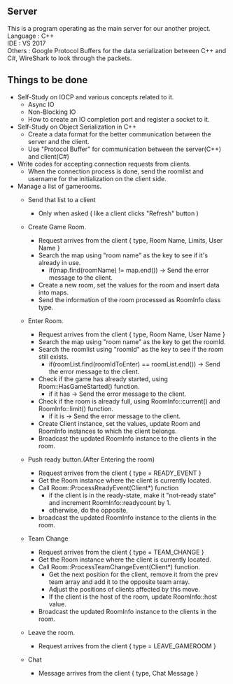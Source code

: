 ## Server
This is a program operating as the main server for our another project.  
Language : C++  
IDE : VS 2017  
Others : Google Protocol Buffers for the data serialization between C++ and C#, WireShark to look through the packets.

## Things to be done
- Self-Study on IOCP and various concepts related to it.  
    - Async IO  
    - Non-Blocking IO  
    - How to create an IO completion port and register a socket to it.
- Self-Study on Object Serialization in C++
    - Create a data format for the better communication between the server and the client.
    - Use "Protocol Buffer" for communication between the server(C++) and client(C#)  
- Write codes for accepting connection requests from clients.
    - When the connection process is done, send the roomlist and username for the initialization on the client side.
- Manage a list of gamerooms.  
    - Send that list to a client  
        - Only when asked ( like a client clicks "Refresh" button )  
    - Create Game Room.
        - Request arrives from the client { type, Room Name, Limits, User Name }
        - Search the map using "room name" as the key to see if it's already in use.
            - if(map.find(roomName) != map.end()) -> Send the error message to the client.
        - Create a new room, set the values for the room and insert data into maps.
        - Send the information of the room processed as RoomInfo class type.
            
    - Enter Room.
        - Request arrives from the client { type, Room Name, User Name }
        - Search the map using "room name" as the key to get the roomId.
        - Search the roomlist using "roomId" as the key to see if the room still exists.
            - if(roomList.find(roomIdToEnter) == roomList.end()) -> Send the error message to the client.
        - Check if the game has already started, using Room::HasGameStarted() function.
            - if it has -> Send the error message to the client.
        - Check if the room is already full, using RoomInfo::current() and RoomInfo::limit() function.
            - if it is -> Send the error message to the client.
        - Create Client instance, set the values, update Room and RoomInfo instances to which the client belongs.
        - Broadcast the updated RoomInfo instance to the clients in the room.
            
    - Push ready button.(After Entering the room)
        - Request arrives from the client { type = READY_EVENT }
        - Get the Room instance where the client is currently located.
        - Call Room::ProcessReadyEvent(Client*) function
            - if the client is in the ready-state, make it "not-ready state" and increment RoomInfo::readycount by 1.
            - otherwise, do the opposite.
        - broadcast the updated RoomInfo instance to the clients in the room.
    - Team Change
        - Request arrives from the client { type = TEAM_CHANGE }
        - Get the Room instance where the client is currently located.
        - Call Room::ProcessTeamChangeEvent(Client*) function.
            - Get the next position for the client, remove it from the prev team array and add it to the opposite team array.
            - Adjust the positions of clients affected by this move.
            - If the client is the host of the room, update RoomInfo::host value.
        - Broadcast the updated RoomInfo instance to the clients in the room.
    - Leave the room.
        - Request arrives from the client { type = LEAVE_GAMEROOM }
    - Chat
        - Message arrives from the client { type, Chat Message }
